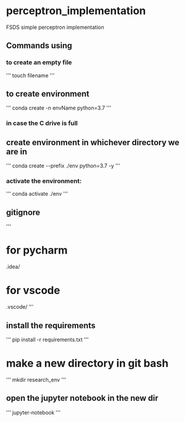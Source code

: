 # perceptron_implementation
FSDS simple perceptron implementation


## Commands using

### to create an empty file
'''
touch filename
'''
## to create environment
'''
conda create -n envName python=3.7
'''

### in case the C drive is full

## create environment in whichever directory we are in
'''
conda create --prefix ./env python=3.7 -y
'''

### activate the environment:
'''
conda activate ./env
'''

## gitignore
'''
# for pycharm
.idea/

# for vscode
.vscode/
'''
## install the requirements
'''
pip install -r requirements.txt
'''

# make a new directory in git bash
'''
mkdir research_env
'''

## open the jupyter notebook in the new dir
'''
jupyter-notebook
'''